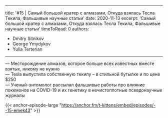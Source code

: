 
---
title: '#15 | Самый большой кратер с алмазами, Откуда взялась Тесла Текила, Фальшивые научные статьи'
date: 2020-11-13
excerpt: 'Самый большой кратер с алмазами, Откуда взялась Тесла Текила, Фальшивые научные статьи'
timeToRead: 0
authors:
  - Dmitry Sitnikov
  - George Ymydykov
  - Yulia Terterian
---

— Месторождение алмазов, которое больше всех известных вместе взятых, никому не нужно<br/>
— Tesla выпустила собственную текилу – в стильной бутылке и по цене $250<br/>
— Ученый-энтомолог рассылал фальшивые работы про влияние покемонов на COVID-19 и их генетику в нечистоплотные псевдонаучные журналы

{{< anchor-episode-large "https://anchor.fm/t-kittens/embed/episodes/--15-emek43" >}}
